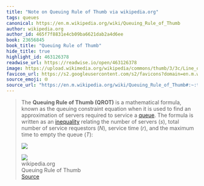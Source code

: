 ```yaml
---
title: "Note on Queuing Rule of Thumb via wikipedia.org"
tags: queues
canonical: https://en.m.wikipedia.org/wiki/Queuing_Rule_of_Thumb
author: wikipedia.org
author_id: 465f7f8831e4cb09ba6621dab2a4d6ee
book: 23656845
book_title: "Queuing Rule of Thumb"
hide_title: true
highlight_id: 463126378
readwise_url: https://readwise.io/open/463126378
image: https://upload.wikimedia.org/wikipedia/commons/thumb/3/3c/Line_of_People_Outside_of_A_%26_P_Store_1944_Oak_Ridge_%2815907898408%29.jpg/1200px-Line_of_People_Outside_of_A_%26_P_Store_1944_Oak_Ridge_%2815907898408%29.jpg
favicon_url: https://s2.googleusercontent.com/s2/favicons?domain=en.m.wikipedia.org
source_emoji: 🌐
source_url: "https://en.m.wikipedia.org/wiki/Queuing_Rule_of_Thumb#:~:text=The%20**Queuing%20Rule,%28https%3A%2F%2Fwikimedia.org%2Fapi%2Frest_v1%2Fmedia%2Fmath%2Frender%2Fsvg%2F794b75ac4505566fa6800c4d4f95d5d1fd86216e%29"
---
```


> The **Queuing Rule of Thumb (QROT)** is a mathematical formula, known as the queuing constraint equation when it is used to find an approximation of servers required to service a [queue](https://en.wikipedia.org/wiki/Queue_area). The formula is written as an [inequality](https://en.wikipedia.org/wiki/Inequality_(mathematics)) relating the number of servers (*s*), total number of service requestors (*N*), service time (*r*), and the maximum time to empty the queue (*T*):
> 
> ![](https://wikimedia.org/api/rest_v1/media/math/render/svg/794b75ac4505566fa6800c4d4f95d5d1fd86216e)
> <div class="quoteback-footer"><div class="quoteback-avatar"><img class="mini-favicon" src="https://s2.googleusercontent.com/s2/favicons?domain=en.m.wikipedia.org"></div><div class="quoteback-metadata"><div class="metadata-inner"><span style="display:none">FROM:</span><div aria-label="wikipedia.org" class="quoteback-author"> wikipedia.org</div><div aria-label="Queuing Rule of Thumb" class="quoteback-title"> Queuing Rule of Thumb</div></div></div><div class="quoteback-backlink"><a target="_blank" aria-label="go to the full text of this quotation" rel="noopener" href="https://en.m.wikipedia.org/wiki/Queuing_Rule_of_Thumb#:~:text=The%20**Queuing%20Rule,%28https%3A%2F%2Fwikimedia.org%2Fapi%2Frest_v1%2Fmedia%2Fmath%2Frender%2Fsvg%2F794b75ac4505566fa6800c4d4f95d5d1fd86216e%29" class="quoteback-arrow"> Source</a></div></div>
